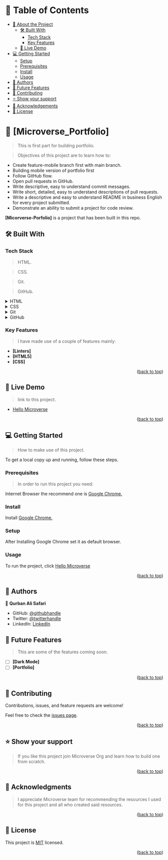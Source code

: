 <!-- TABLE OF CONTENTS -->

<a name="readme-top"></a>

# 📗 Table of Contents

- [📖 About the Project](#about-project)
  - [🛠 Built With](#built-with)
    - [Tech Stack](#tech-stack)
    - [Key Features](#key-features)
  - [🚀 Live Demo](#live-demo)
- [💻 Getting Started](#getting-started)
  - [Setup](#setup)
  - [Prerequisites](#prerequisites)
  - [Install](#install)
  - [Usage](#usage)
- [👥 Authors](#authors)
- [🔭 Future Features](#future-features)
- [🤝 Contributing](#contributing)
- [⭐️ Show your support](#support)
- [🙏 Acknowledgements](#acknowledgements)
- [📝 License](#license)

<!-- PROJECT DESCRIPTION -->

# 📖 [Microverse_Portfolio] <a name="about-project"></a>

> This is first part for building portfolio.

> Objectives of this project are to learn how to:

- Create feature-mobile branch first with main branch.
- Building mobile version of portfolio first
- Follow GitHub flow.
- Open pull requests in GitHub.
- Write descriptive, easy to understand commit messages.
- Write short, detailed, easy to understand descriptions of pull requests.
- Write a descriptive and easy to understand README in business English for every project submitted.
- Demonstrate an ability to submit a project for code review.

**[Micorverse-Porfolio]** is a project that has been built in this repo.

## 🛠 Built With <a name="built-with"></a>

### Tech Stack <a name="tech-stack"></a>

> HTML.

> CSS.

> Git.

> GitHub.

<details>
  <summary>HTML</summary>
  <ul>
    <li><a href="https://en.wikipedia.org/wiki/HTML"> HTML5 </a></li>
  </ul>
</details>

<details>
  <summary>CSS</summary>
  <ul>
    <li><a href="https://en.wikipedia.org/wiki/CSS"> CSS </a></li>
  </ul>
</details>

<details>
<summary>Git</summary>
  <ul>
    <li><a href="https://en.wikipedia.org/wiki/Git"> Git </a></li>
  </ul>
</details>

<details>
<summary> GitHub </summary>
  <ul>
    <li><a href="https://en.wikipedia.org/wiki/GitHub"> GitHub </a></li>
  </ul>
</details>

<!-- Features -->

### Key Features <a name="key-features"></a>

> I have made use of a couple of features mainly:

- **[Linters]**
- **[HTML5]**
- **[CSS]**

<p align="right">(<a href="#readme-top">back to top</a>)</p>

<!-- LIVE DEMO -->

## 🚀 Live Demo <a name="live-demo"></a>

> link to this project.

- [Hello Microverse](https://github.com/Ali-0111/Microverse_Portfolio.git)

<p align="right">(<a href="#readme-top">back to top</a>)</p>

<!-- GETTING STARTED -->

## 💻 Getting Started <a name="getting-started"></a>

> How to make use of this project.

To get a local copy up and running, follow these steps.

### Prerequisites

> In order to run this project you need:

Internet Browser the recommend one is <a href="https://www.google.com/chrome/">Google Chrome.</a>

### Install

Install <a href="https://www.google.com/chrome/">Google Chrome.</a>

### Setup

After Installing Google Chrome set it as default browser.

### Usage

To run the project, click [Hello Microverse](https://github.com/Ali-0111/Microverse_Portfolio.git)

<p align="right">(<a href="#readme-top">back to top</a>)</p>

<!-- AUTHORS -->

## 👥 Authors <a name="authors"></a>

👤 **Qurban Ali Safari**

- GitHub: [@githubhandle](https://github.com/Ali-0111)
- Twitter: [@twitterhandle](https://twitter.com/qurban_safari)
- LinkedIn: [LinkedIn](https://www.linkedin.com/in/ali-safari-695214202/)

<!-- FUTURE FEATURES -->

## 🔭 Future Features <a name="future-features"></a>

> This are some of the features coming soon.

- [ ] **[Dark Mode]**
- [ ] **[Portfolio]**

<p align="right">(<a href="#readme-top">back to top</a>)</p>

<!-- CONTRIBUTING -->

## 🤝 Contributing <a name="contributing"></a>

Contributions, issues, and feature requests are welcome!

Feel free to check the [issues page](../../issues/).

<p align="right">(<a href="#readme-top">back to top</a>)</p>

<!-- SUPPORT -->

## ⭐️ Show your support <a name="support"></a>

> If you like this project join Microverse Org and learn how to build one from scratch.

<p align="right">(<a href="#readme-top">back to top</a>)</p>

<!-- ACKNOWLEDGEMENTS -->

## 🙏 Acknowledgments <a name="acknowledgements"></a>

> I appreciate Microverse team for recommending the resources I used for this project and all who created said resources.

<p align="right">(<a href="#readme-top">back to top</a>)</p>

<!-- LICENSE -->

## 📝 License <a name="license"></a>

This project is [MIT](./LICENSE) licensed.

<p align="right">(<a href="#readme-top">back to top</a>)</p>
